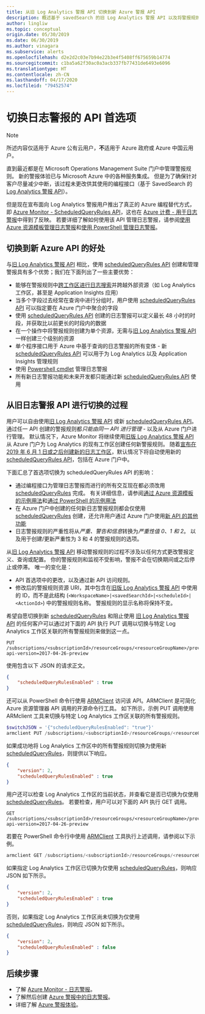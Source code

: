 ```yaml
---
title: 从旧 Log Analytics 警报 API 切换到新 Azure 警报 API
description: 概述基于 savedSearch 的旧 Log Analytics 警报 API 以及将警报规则切换到新的 ScheduledQueryRules API 的过程，其中详细说明了常见的客户问题。
author: lingliw
ms.topic: conceptual
origin.date: 05/30/2019
ms.date: 06/30/2019
ms.author: vinagara
ms.subservice: alerts
ms.openlocfilehash: d2e2d2c03e7b94e22b3e4f5408ff675659b14774
ms.sourcegitcommit: c1ba5a62f30ac0a3acb337fb77431de6493e6096
ms.translationtype: HT
ms.contentlocale: zh-CN
ms.lasthandoff: 04/17/2020
ms.locfileid: "79452574"
---
```

# <a name="switch-api-preference-for-log-alerts"></a>切换日志警报的 API 首选项

> [!NOTE]
> 所述内容仅适用于 Azure 公有云用户，**不**适用于 Azure 政府或 Azure 中国云用户。  

直到最近都是在 Microsoft Operations Management Suite 门户中管理警报规则。 新的警报体验已与 Microsoft Azure 中的各种服务集成。 但是为了确保针对客户尽量减少中断，该过程未更改供其使用的编程接口（基于 SavedSearch 的 [Log Analytics 警报 API](api-alerts.md)）。

但是现在宣布面向 Log Analytics 警报用户推出了真正的 Azure 编程替代方式，即 [Azure Monitor - ScheduledQueryRules API](https://docs.microsoft.com/rest/api/monitor/scheduledqueryrules)，这也在 [Azure 计费 - 用于日志警报](alerts-unified-log.md#pricing-and-billing-of-log-alerts)中得到了反映。 若要详细了解如何使用该 API 管理日志警报，请参阅[使用 Azure 资源模板管理日志警报](alerts-log.md#managing-log-alerts-using-azure-resource-template)和[使用 PowerShell 管理日志警报](alerts-log.md#managing-log-alerts-using-powershell)。

## <a name="benefits-of-switching-to-new-azure-api"></a>切换到新 Azure API 的好处

与[旧 Log Analytics 警报 API](api-alerts.md) 相比，使用 [scheduledQueryRules API](https://docs.microsoft.com/rest/api/monitor/scheduledqueryrules) 创建和管理警报具有多个优势；我们在下面列出了一些主要优势：

- 能够在警报规则中[跨工作区进行日志搜索](../log-query/cross-workspace-query.md)并跨越外部资源（如 Log Analytics 工作区，甚至是 Application Insights 应用）
- 当多个字段过去经常在查询中进行分组时，用户使用 [scheduledQueryRules API](https://docs.microsoft.com/rest/api/monitor/scheduledqueryrules) 可以指定要在 Azure 门户中聚合的字段
- 使用 [scheduledQueryRules API](https://docs.microsoft.com/rest/api/monitor/scheduledqueryrules) 创建的日志警报可以定义最长 48 小时的时段，并获取比以前更长的时段内的数据
- 在一个操作中将警报规则创建为单个资源，无需与[旧 Log Analytics 警报 API](api-alerts.md) 一样创建三个级别的资源
- 单个程序接口用于 Azure 中基于查询的日志警报的所有变体 - 新 [scheduledQueryRules API](https://docs.microsoft.com/rest/api/monitor/scheduledqueryrules) 可以用于为 Log Analytics 以及 Application Insights 管理规则
- 使用 [Powershell cmdlet](alerts-log.md#managing-log-alerts-using-powershell) 管理日志警报
- 所有新日志警报功能和未来开发都只能通过新 [scheduledQueryRules API](https://docs.microsoft.com/rest/api/monitor/scheduledqueryrules) 使用

## <a name="process-of-switching-from-legacy-log-alerts-api"></a>从旧日志警报 API 进行切换的过程

用户可以自由使用[旧 Log Analytics 警报 API](api-alerts.md) 或新 [scheduledQueryRules API](https://docs.microsoft.com/rest/api/monitor/scheduledqueryrules)。 通过任一 API 创建的警报规则都*只能由同一 API 进行管理* - 以及从 Azure 门户进行管理。 默认情况下，Azure Monitor 将继续使用[旧版 Log Analytics 警报 API](api-alerts.md) 从 Azure 门户为 Log Analytics 的现有工作区创建任何新警报规则。 随着[宣布在 2019 年 6 月 1 日或之后创建新的日志工作区](https://azure.microsoft.com/updates/switch-api-preference-log-alerts/)，默认情况下将自动使用新的 [scheduledQueryRules API](https://docs.microsoft.com/rest/api/monitor/scheduledqueryrules)，包括在 Azure 门户中。

下面汇总了首选项切换为 scheduledQueryRules API 的影响：

- 通过编程接口为管理日志警报而进行的所有交互现在都必须改用 [scheduledQueryRules](https://docs.microsoft.com/rest/api/monitor/scheduledqueryrules) 完成。 有关详细信息，请参阅[通过 Azure 资源模板的示例用法](alerts-log.md#managing-log-alerts-using-azure-resource-template)和[通过 PowerShell 的示例用法](alerts-log.md#managing-log-alerts-using-powershell)
- 在 Azure 门户中创建的任何新日志警报规则都会仅使用 [scheduledQueryRules](https://docs.microsoft.com/rest/api/monitor/scheduledqueryrules) 创建，还允许用户通过 Azure 门户使用[新 API 的其他功能](#benefits-of-switching-to-new-azure-api)
- 日志警报规则的严重性将从*严重、警告和信息*转换为*严重性值 0、1 和 2*。 以及用于创建/更新严重性为 3 和 4 的警报规则的选项。

从[旧 Log Analytics 警报 API](api-alerts.md) 移动警报规则的过程不涉及以任何方式更改警报定义、查询或配置。 你的警报规则和监视不受影响，警报不会在切换期间或之后停止或停滞。 唯一的变化是：

- API 首选项中的更改，以及通过新 API 访问规则。
- 修改后的警报规则资源 URI，其中包含在[旧版 Log Analytics 警报 API](api-alerts.md) 中使用的 ID，而不是此结构 (`<WorkspaceName>|<savedSearchId>|<scheduleId>|<ActionId>`) 中的警报规则名称。 警报规则的显示名称将保持不变。

希望自愿切换到新 [scheduledQueryRules](https://docs.microsoft.com/rest/api/monitor/scheduledqueryrules) 和阻止使用 [旧 Log Analytics 警报 API](api-alerts.md) 的任何客户可以通过对下面的 API 执行 PUT 调用以切换与特定 Log Analytics 工作区关联的所有警报规则来做到这一点。

```
PUT /subscriptions/<subscriptionId>/resourceGroups/<resourceGroupName>/providers/Microsoft.OperationalInsights/workspaces/<workspaceName>/alertsversion?api-version=2017-04-26-preview
```

使用包含以下 JSON 的请求正文。

```json
{
    "scheduledQueryRulesEnabled" : true
}
```

还可以从 PowerShell 命令行使用 [ARMClient](https://github.com/projectkudu/ARMClient) 访问该 API。ARMClient 是可简化 Azure 资源管理器 API 调用的开源命令行工具。 如下所示，示例 PUT 调用使用 ARMclient 工具来切换与特定 Log Analytics 工作区关联的所有警报规则。

```powershell
$switchJSON = '{"scheduledQueryRulesEnabled": "true"}'
armclient PUT /subscriptions/<subscriptionId>/resourceGroups/<resourceGroupName>/providers/Microsoft.OperationalInsights/workspaces/<workspaceName>/alertsversion?api-version=2017-04-26-preview $switchJSON
```

如果成功地将 Log Analytics 工作区中的所有警报规则切换为使用新 [scheduledQueryRules](https://docs.microsoft.com/rest/api/monitor/scheduledqueryrules)，则提供以下响应。

```json
{
    "version": 2,
    "scheduledQueryRulesEnabled" : true
}
```

用户还可以检查 Log Analytics 工作区的当前状态，并查看它是否已切换为仅使用 [scheduledQueryRules](https://docs.microsoft.com/rest/api/monitor/scheduledqueryrules)。 若要检查，用户可以对下面的 API 执行 GET 调用。

```
GET /subscriptions/<subscriptionId>/resourceGroups/<resourceGroupName>/providers/Microsoft.OperationalInsights/workspaces/<workspaceName>/alertsversion?api-version=2017-04-26-preview
```

若要在 PowerShell 命令行中使用 [ARMClient](https://github.com/projectkudu/ARMClient) 工具执行上述调用，请参阅以下示例。

```powershell
armclient GET /subscriptions/<subscriptionId>/resourceGroups/<resourceGroupName>/providers/Microsoft.OperationalInsights/workspaces/<workspaceName>/alertsversion?api-version=2017-04-26-preview
```

如果指定 Log Analytics 工作区已切换为仅使用 [scheduledQueryRules](https://docs.microsoft.com/rest/api/monitor/scheduledqueryrules)，则响应 JSON 如下所示。

```json
{
    "version": 2,
    "scheduledQueryRulesEnabled" : true
}
```
否则，如果指定 Log Analytics 工作区尚未切换为仅使用 [scheduledQueryRules](https://docs.microsoft.com/rest/api/monitor/scheduledqueryrules)，则响应 JSON 如下所示。

```json
{
    "version": 2,
    "scheduledQueryRulesEnabled" : false
}
```

## <a name="next-steps"></a>后续步骤

- 了解 [Azure Monitor - 日志警报](alerts-unified-log.md)。
- 了解然后创建 [Azure 警报中的日志警报](alerts-log.md)。
- 详细了解 [Azure 警报体验](../../azure-monitor/platform/alerts-overview.md)。

